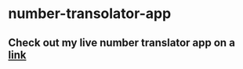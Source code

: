 # number-transolator-app
## Check out my live number translator app on a [link](https://vinitmhatre86.github.io/number-transolator-app/)
